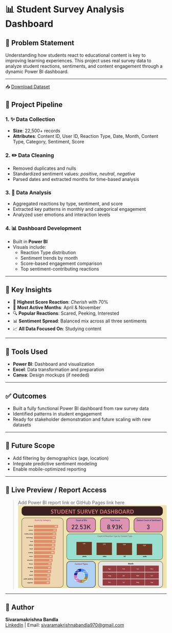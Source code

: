 # 📊 Student Survey Analysis Dashboard

## 🧹 Problem Statement
Understanding how students react to educational content is key to improving learning experiences. This project uses real survey data to analyze student reactions, sentiments, and content engagement through a dynamic Power BI dashboard.

---
📥 [Download Dataset](https://github.com/SRK0724/Student-Survey/blob/main/Reactions.xlxs.xlsx)

## 🔄 Project Pipeline

### 1. ✨ Data Collection
- **Size**: 22,500+ records
- **Attributes**: Content ID, User ID, Reaction Type, Date, Month, Content Type, Category, Sentiment, Score

### 2. ✏️ Data Cleaning
- Removed duplicates and nulls
- Standardized sentiment values: *positive*, *neutral*, *negative*
- Parsed dates and extracted months for time-based analysis

### 3. 🧰 Data Analysis
- Aggregated reactions by type, sentiment, and score
- Extracted key patterns in monthly and categorical engagement
- Analyzed user emotions and interaction levels

### 4. 📊 Dashboard Development
- Built in **Power BI**
- Visuals include:
  - Reaction Type distribution
  - Sentiment trends by month
  - Score-based engagement comparison
  - Top sentiment-contributing reactions

---

## 🚀 Key Insights
- 🌟 **Highest Score Reaction**: *Cherish* with 70%
- 📅 **Most Active Months**: April & November
- 🔍 **Popular Reactions**: Scared, Peeking, Interested
- 📊 **Sentiment Spread**: Balanced mix across all three sentiments
- 📈 **All Data Focused On**: Studying content

---

## 📄 Tools Used
- **Power BI**: Dashboard and visualization
- **Excel**: Data transformation and preparation
- **Canva**: Design mockups (if needed)

---

## ✅ Outcomes
- Built a fully functional Power BI dashboard from raw survey data
- Identified patterns in student engagement
- Ready for stakeholder demonstration and future scaling with new datasets

---

## 🚜 Future Scope
- Add filtering by demographics (age, location)
- Integrate predictive sentiment modeling
- Enable mobile-optimized reporting

---

## 🔗 Live Preview / Report Access
> Add Power BI report link or GitHub Pages link here
![Dashboard Preview](https://github.com/SRK0724/Student-Survey/blob/main/Student%20Survey%20Dashboard.png)
---

## 📖 Author
**Sivaramakrishna Bandla**  
[LinkedIn](https://www.linkedin.com/in/sivaramakrishnabandla/) | Email: sivaramakrishnabandla970@gmail.com

